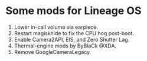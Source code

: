 # Some mods for Lineage OS

1. Lower in-call volume via earpiece.
2. Restart magiskhide to fix the CPU hog post-boot.
3. Enable Camera2API, EIS, and Zero Shutter Lag.
4. Thermal-engine mods by ByBlaCk @XDA.
5. Remove GoogleCameraLegacy.